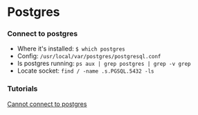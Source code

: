 # Postgres

### Connect to postgres
* Where it's installed: `$ which postgres`
* Config: `/usr/local/var/postgres/postgresql.conf`
* Is postgres running: `ps aux | grep postgres | grep -v grep`
* Locate socket: `find / -name .s.PGSQL.5432 -ls`

### Tutorials
[Cannot connect to postgres](http://stackoverflow.com/questions/8465508/can-not-connect-to-local-postgresql)